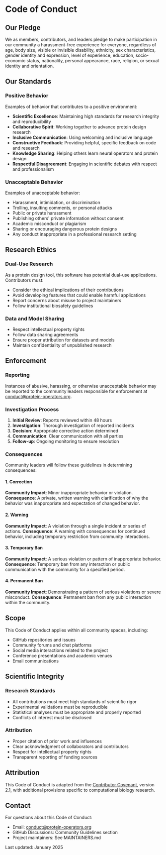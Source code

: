 # Code of Conduct

## Our Pledge

We as members, contributors, and leaders pledge to make participation in our community a harassment-free experience for everyone, regardless of age, body size, visible or invisible disability, ethnicity, sex characteristics, gender identity and expression, level of experience, education, socio-economic status, nationality, personal appearance, race, religion, or sexual identity and orientation.

## Our Standards

### Positive Behavior
Examples of behavior that contributes to a positive environment:

* **Scientific Excellence**: Maintaining high standards for research integrity and reproducibility
* **Collaborative Spirit**: Working together to advance protein design research
* **Inclusive Communication**: Using welcoming and inclusive language
* **Constructive Feedback**: Providing helpful, specific feedback on code and research
* **Knowledge Sharing**: Helping others learn neural operators and protein design
* **Respectful Disagreement**: Engaging in scientific debates with respect and professionalism

### Unacceptable Behavior
Examples of unacceptable behavior:

* Harassment, intimidation, or discrimination
* Trolling, insulting comments, or personal attacks
* Public or private harassment
* Publishing others' private information without consent
* Academic misconduct or plagiarism
* Sharing or encouraging dangerous protein designs
* Any conduct inappropriate in a professional research setting

## Research Ethics

### Dual-Use Research
As a protein design tool, this software has potential dual-use applications. Contributors must:

* Consider the ethical implications of their contributions
* Avoid developing features that could enable harmful applications
* Report concerns about misuse to project maintainers
* Follow institutional biosafety guidelines

### Data and Model Sharing
* Respect intellectual property rights
* Follow data sharing agreements
* Ensure proper attribution for datasets and models
* Maintain confidentiality of unpublished research

## Enforcement

### Reporting
Instances of abusive, harassing, or otherwise unacceptable behavior may be reported to the community leaders responsible for enforcement at [conduct@protein-operators.org](mailto:conduct@protein-operators.org).

### Investigation Process
1. **Initial Review**: Reports reviewed within 48 hours
2. **Investigation**: Thorough investigation of reported incidents
3. **Decision**: Appropriate corrective action determined
4. **Communication**: Clear communication with all parties
5. **Follow-up**: Ongoing monitoring to ensure resolution

### Consequences
Community leaders will follow these guidelines in determining consequences:

#### 1. Correction
**Community Impact**: Minor inappropriate behavior or violation.
**Consequence**: A private, written warning with clarification of why the behavior was inappropriate and expectation of changed behavior.

#### 2. Warning
**Community Impact**: A violation through a single incident or series of actions.
**Consequence**: A warning with consequences for continued behavior, including temporary restriction from community interactions.

#### 3. Temporary Ban
**Community Impact**: A serious violation or pattern of inappropriate behavior.
**Consequence**: Temporary ban from any interaction or public communication with the community for a specified period.

#### 4. Permanent Ban
**Community Impact**: Demonstrating a pattern of serious violations or severe misconduct.
**Consequence**: Permanent ban from any public interaction within the community.

## Scope

This Code of Conduct applies within all community spaces, including:
* GitHub repositories and issues
* Community forums and chat platforms
* Social media interactions related to the project
* Conference presentations and academic venues
* Email communications

## Scientific Integrity

### Research Standards
* All contributions must meet high standards of scientific rigor
* Experimental validations must be reproducible
* Statistical analyses must be appropriate and properly reported
* Conflicts of interest must be disclosed

### Attribution
* Proper citation of prior work and influences
* Clear acknowledgment of collaborators and contributors
* Respect for intellectual property rights
* Transparent reporting of funding sources

## Attribution

This Code of Conduct is adapted from the [Contributor Covenant](https://www.contributor-covenant.org), version 2.1, with additional provisions specific to computational biology research.

## Contact

For questions about this Code of Conduct:
* Email: conduct@protein-operators.org
* GitHub Discussions: Community Guidelines section
* Project maintainers: See MAINTAINERS.md

Last updated: January 2025